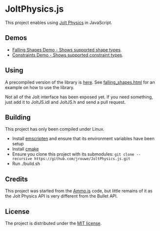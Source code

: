 # JoltPhysics.js

This project enables using [Jolt Physics](https://github.com/jrouwe/JoltPhysics) in JavaScript.

## Demos

* [Falling Shapes Demo - Shows supported shape types](http://htmlpreview.github.io/?https://github.com/jrouwe/JoltPhysics.js/blob/main/Examples/falling_shapes.html).
* [Constraints Demo - Shows supported constraint types](http://htmlpreview.github.io/?https://github.com/jrouwe/JoltPhysics.js/blob/main/Examples/constraints.html).

## Using

A precompiled version of the library is [here](Examples/js/jolt.js). See [falling_shapes.html](Examples/falling_shapes.html) for an example on how to use the library.

Not all of the Jolt interface has been exposed yet. If you need something, just add it to JoltJS.idl and JoltJS.h and send a pull request.

## Building

This project has only been compiled under Linux.

* Install [emscripten](https://emscripten.org/) and ensure that its environment variables have been setup
* Install [cmake](https://cmake.org/)
* Ensure you clone this project with its submodules: `git clone --recursive https://github.com/jrouwe/JoltPhysics.js.git`
* Run ./build.sh

## Credits

This project was started from the [Ammo.js](https://github.com/kripken/ammo.js) code, but little remains of it as the Jolt Physics API is very different from the Bullet API.

## License

The project is distributed under the [MIT license](LICENSE).
